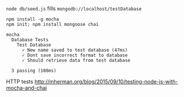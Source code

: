 `node db/seed.js` fills `mongodb://localhost/testDatabase`

    npm install -g mocha
    npm init; npm install mongoose chai

    mocha
      Database Tests
        Test Database
          ✓ New name saved to test database (47ms)
          ✓ Dont save incorrect format to database
          ✓ Should retrieve data from test database

      3 passing (108ms)

HTTP tests http://mherman.org/blog/2015/09/10/testing-node-js-with-mocha-and-chai
